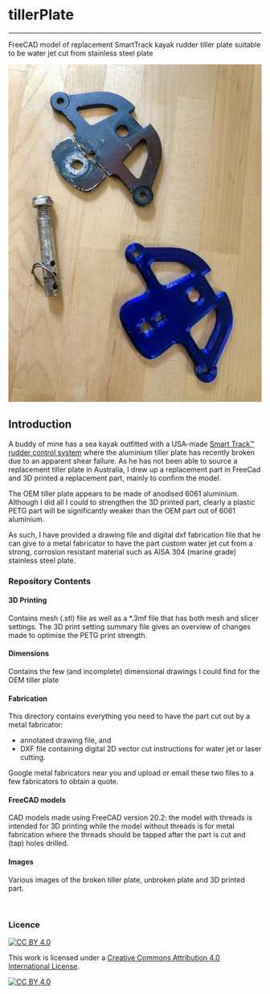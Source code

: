 # tillerPlate
-----
FreeCAD model of replacement SmartTrack kayak rudder tiller plate suitable to be water jet cut from stainless steel plate

![broken tiller plate vs 3D printed part ](images/broken-vs-3dprint.jpg)

## Introduction
A buddy of mine has a sea kayak outfitted with a USA-made [Smart Track™ rudder control system](http://www.smart-tracker.com/index.htm) where the aluminium tiller plate has recently broken due to an apparent shear failure.  As he has not been able to source a replacement tiller plate in Australia, I drew up a replacement part in FreeCad and 3D printed a replacement part, mainly to confirm the model.  

The OEM tiller plate appears to be made of anodised 6061 aluminium.   Although I did all I could to strengthen the 3D printed part, clearly a plastic PETG part will be significantly weaker than the OEM part out of 6061 aluminium.

As such, I have provided a drawing file and digital dxf fabrication file that he can give to a metal fabricator to have the part custom water jet cut from a strong, corrosion resistant material such as AISA 304 (marine grade) stainless steel plate.

### Repository Contents

#### 3D Printing ####
Contains mesh (.stl) file as well as a *.3mf file that has both mesh and slicer settings.  The 3D print setting summary file gives an overview of changes made to optimise the PETG print strength.

#### Dimensions
Contains the few (and incomplete) dimensional drawings I could find for the OEM tiller plate

#### Fabrication
This directory contains everything you need to have the part cut out by a metal fabricator: 
*  annotated drawing file, and 
*  DXF file containing digital 2D vector cut instructions for water jet or laser cutting.  

Google metal fabricators near you and upload or email these two files to a few fabricators to obtain a quote.

#### FreeCAD models
CAD models made using FreeCAD version 20.2:  the model with threads is intended for 3D printing while the model without threads is for metal fabrication where the threads should be tapped after the part is cut and (tap) holes drilled.

#### Images
Various images of the broken tiller plate, unbroken plate and 3D printed part.

<br>

### Licence

[![CC BY 4.0][cc-by-shield]][cc-by]

This work is licensed under a
[Creative Commons Attribution 4.0 International License][cc-by].

[![CC BY 4.0][cc-by-image]][cc-by]

[cc-by]: http://creativecommons.org/licenses/by/4.0/
[cc-by-image]: https://i.creativecommons.org/l/by/4.0/88x31.png
[cc-by-shield]: https://img.shields.io/badge/License-CC%20BY%204.0-lightgrey.svg
